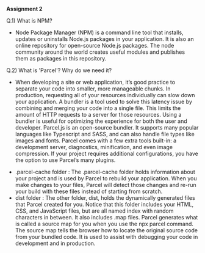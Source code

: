 **Assignment 2**

Q.1) What is NPM?
- Node Package Manager (NPM) is a command line tool that installs, updates or uninstalls Node.js packages in your application. It is also an online repository for open-source Node.js packages. The node community around the world creates useful modules and publishes them as packages in this repository.

Q.2) What is 'Parcel'? Why do we need it?
- When developing a site or web application, it’s good practice to separate your code into smaller, more manageable chunks. In production, requesting all of your resources individually can slow down your application. A bundler is a tool used to solve this latency issue by combining and merging your code into a single file. This limits the amount of HTTP requests to a server for those resources. Using a bundler is useful for optimizing the experience for both the user and developer.
Parcel.js is an open-source bundler. It supports many popular languages like Typescript and SASS, and can also handle file types like images and fonts. Parcel comes with a few extra tools built-in: a development server, diagnostics, minification, and even image compression. If your project requires additional configurations, you have the option to use Parcel’s many plugins.
<ul>
<li>.parcel-cache folder : The .parcel-cache folder holds information about your project and is used by Parcel to rebuild your application. When you make changes to your files, Parcel will detect those changes and re-run your build with these files instead of starting from scratch.
</li>
<li>
dist folder : The other folder, dist, holds the dynamically generated files that Parcel created for you. Notice that this folder includes your HTML, CSS, and JavaScript files, but are all named index with random characters in between. It also includes .map files. Parcel generates what is called a source map for you when you use the npx parcel command. The source map tells the browser how to locate the original source code from your bundled code. It is used to assist with debugging your code in development and in production.
</li>
</ul>